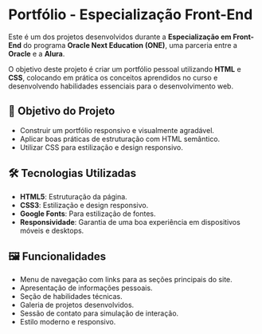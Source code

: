# Portfólio - Especialização Front-End

Este é um dos projetos desenvolvidos durante a **Especialização em Front-End** do programa **Oracle Next Education (ONE)**, uma parceria entre a **Oracle** e a **Alura**. 

O objetivo deste projeto é criar um portfólio pessoal utilizando **HTML** e **CSS**, colocando em prática os conceitos aprendidos no curso e desenvolvendo habilidades essenciais para o desenvolvimento web.

## 🎯 Objetivo do Projeto

- Construir um portfólio responsivo e visualmente agradável.
- Aplicar boas práticas de estruturação com HTML semântico.
- Utilizar CSS para estilização e design responsivo.

## 🛠️ Tecnologias Utilizadas

- **HTML5**: Estruturação da página.
- **CSS3**: Estilização e design responsivo.
- **Google Fonts**: Para estilização de fontes.
- **Responsividade**: Garantia de uma boa experiência em dispositivos móveis e desktops.

## 🖼️ Funcionalidades

- Menu de navegação com links para as seções principais do site.
- Apresentação de informações pessoais.
- Seção de habilidades técnicas.
- Galeria de projetos desenvolvidos.
- Sessão de contato para simulação de interação.
- Estilo moderno e responsivo.
